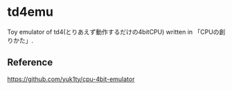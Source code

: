 # td4emu
Toy emulator of td4(とりあえず動作するだけの4bitCPU) written in 「CPUの創りかた」.

## Reference
https://github.com/yuk1ty/cpu-4bit-emulator
